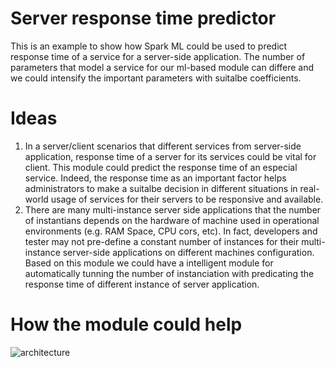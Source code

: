 # Server response time predictor
This is an example to show how Spark ML could be used to predict response time of a service for a server-side application.
The number of parameters that model a service for our ml-based module can differe and we could intensify the important parameters with suitalbe coefficients.
# Ideas
1) In a server/client scenarios that different services from server-side application, response time of a server for its services could be vital for client. This module could predict the response time of an especial service. Indeed, the response time as an important factor  helps administrators to make a suitalbe decision in different situations in real-world usage of services for their servers to be responsive and available.
2) There are many multi-instance server side applications that the number of instantians depends on the hardware of machine used in operational environments (e.g. RAM Space, CPU cors, etc). In fact, developers and tester may not pre-define a constant number of instances for their multi-instance server-side applications on different machines configuration. Based on this module we could have a intelligent module for automatically tunning the number of instanciation with predicating the response time of different instance of server application.

# How the module could help

![architecture](https://user-images.githubusercontent.com/17087119/45584337-0c698c00-b8e7-11e8-8dc5-ce2eb3fb9658.png)

